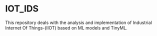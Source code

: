 # IOT_IDS
This repository deals with the analysis and implementation of Industrial Internet Of Things-(IIOT) based on ML models and TinyML.
